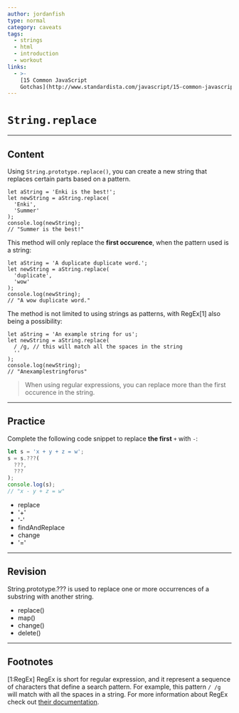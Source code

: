 ```yaml
---
author: jordanfish
type: normal
category: caveats
tags:
  - strings
  - html
  - introduction
  - workout
links:
  - >-
    [15 Common JavaScript
    Gotchas](http://www.standardista.com/javascript/15-common-javascript-gotchas/){website}
---
```


# `String.replace`


---

## Content

Using `String.prototype.replace()`, you can create a new string that replaces certain parts based on a pattern.

```plain-text
let aString = 'Enki is the best!';
let newString = aString.replace(
  'Enki',
  'Summer'
);
console.log(newString);
// "Summer is the best!"
```

This method will only replace the **first occurence**, when the pattern used is a string:

```plain-text
let aString = 'A duplicate duplicate word.';
let newString = aString.replace(
  'duplicate',
  'wow'
);
console.log(newString);
// "A wow duplicate word."
```

The method is not limited to using strings as patterns, with RegEx[1] also being a possibility:

```plain-text
let aString = 'An example string for us';
let newString = aString.replace(
  / /g, // this will match all the spaces in the string
  ''
);
console.log(newString);
// "Anexamplestringforus"
```

> When using regular expressions, you can replace more than the first occurence in the string. 


---

## Practice

Complete the following code snippet to replace **the first** `+` with `-`:

```javascript
let s = 'x + y + z = w';
s = s.???(
  ???,
  ???
);
console.log(s); 
// "x - y + z = w"
```

- replace
- '+'
- '-'
- findAndReplace
- change
- '='


---

## Revision

String.prototype.??? is used to replace one or more occurrences of a substring with another string.

- replace()
- map()
- change()
- delete()


---

## Footnotes

[1:RegEx]
RegEx is short for regular expression, and it represent a sequence of characters that define a search pattern. For example, this pattern `/ /g` will match with all the spaces in a string. For more information about RegEx check out [their documentation](https://developer.mozilla.org/en-US/docs/Web/JavaScript/Guide/Regular_Expressions).
